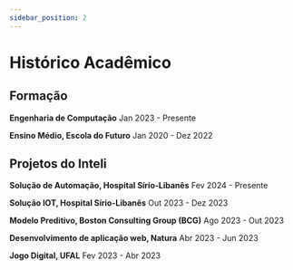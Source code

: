 ```yaml
---
sidebar_position: 2
---
```

# Histórico Acadêmico

## Formação
**Engenharia de Computação**
Jan 2023 - Presente

**Ensino Médio, Escola do Futuro**
Jan 2020 - Dez 2022

## Projetos do Inteli
**Solução de Automação, Hospital Sírio-Libanês**
Fev 2024 - Presente

**Solução IOT, Hospital Sírio-Libanês** 
Out 2023 - Dez 2023

**Modelo Preditivo, Boston Consulting Group (BCG)**
Ago 2023 - Out 2023

**Desenvolvimento de aplicação web, Natura**
Abr 2023 - Jun 2023

**Jogo Digital, UFAL**
Fev 2023 - Abr 2023